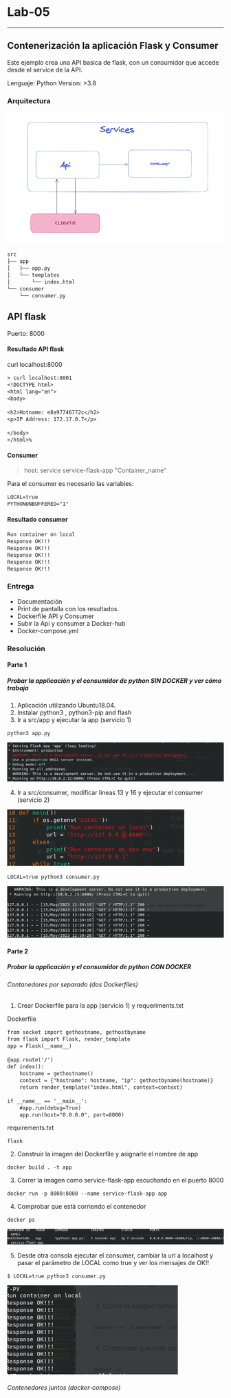 # Lab-05
---
## Contenerización la aplicación Flask y Consumer

Este ejemplo crea una API basica de flask, con un consumidor que accede desde el service de la API.

Lenguaje: Python
Version: >3.8

### Arquitectura

![](./assets/1.png)

```
src
├── app
│   ├── app.py
│   └── templates
│       └── index.html
└── consumer
    └── consumer.py
```

## API flask

Puerto: 8000

#### Resultado API flask
curl localhost:8000
```
> curl localhost:8001
<!DOCTYPE html>
<html lang="en">
<body>

<h2>Hotname: e8a97746772c</h2>
<p>IP Address: 172.17.0.7</p>

</body>
</html>%  
```
#### Consumer

> host: service service-flask-app "Container_name"

Para el consumer es necesario las variables:
```
LOCAL=true
PYTHONUNBUFFERED="1"
``` 

#### Resultado consumer
```
Run container on local
Response OK!!!
Response OK!!!
Response OK!!!
Response OK!!!
Response OK!!!
```

### Entrega
- Documentación
- Print de pantalla con los resultados.
- Dockerfile API y Consumer
- Subir la Api y consumer a Docker-hub
- Docker-compose.yml


### Resolución

#### Parte 1

##### Probar la applicación y el consumidor de python SIN DOCKER y ver cómo trabaja

1. Aplicación utilizando Ubuntu18.04. 
2. Instalar python3 , python3-pip and flash
3. Ir a src/app y ejecutar la app (servicio 1)

```
python3 app.py
```

![pythonapp](img/img1.png)

4. Ir a src/consumer, modificar lineas 13 y 16  y ejecutar el consumer (servicio 2) 

![pythonconsumermod](img/img3.png)

```
LOCAL=true python3 consumer.py
```
![pythonconsumer](img/img2.png)


#### Parte 2 

##### Probar la applicación y el consumidor de python CON DOCKER

###### Contanedores por separado (dos Dockerfiles)

1. Crear Dockerfile para la app (servicio 1) y requeriments.txt

Dockerfile
```
from socket import gethostname, gethostbyname
from flask import Flask, render_template
app = Flask(__name__)

@app.route('/')
def index():
    hostname = gethostname()
    context = {"hostname": hostname, "ip": gethostbyname(hostname)}
    return render_template("index.html", context=context)

if __name__ == '__main__':
    #app.run(debug=True)
    app.run(host="0.0.0.0", port=8000)

```

requirements.txt

```
flask
```

2. Construir la imagen del Dockerfile y asignarle el nombre de app

```
docker build . -t app
```

3. Correr la imagen como service-flask-app escuchando en el puerto 8000

```
docker run -p 8000:8000 --name service-flask-app app
```
4. Comprobar que está corriendo el contenedor

```
docker ps
```
![pythonpsapp](img/img4.png)

5. Desde otra consola ejecutar el consumer, cambiar la url a localhost y  pasar el parámetro de LOCAL como true y ver los mensajes de OK!!


```
$ LOCAL=true python3 consumer.py 
```

![pythonpsapp](img/img5.png)


###### Contenedores juntos (docker-compose)





